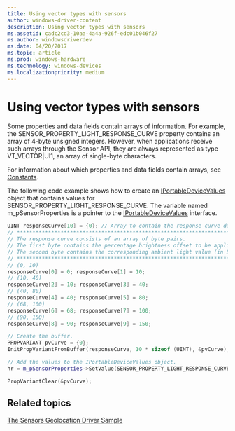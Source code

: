 ```yaml
---
title: Using vector types with sensors
author: windows-driver-content
description: Using vector types with sensors
ms.assetid: cadc2cd3-10aa-4a4a-926f-edc01b046f27
ms.author: windowsdriverdev
ms.date: 04/20/2017
ms.topic: article
ms.prod: windows-hardware
ms.technology: windows-devices
ms.localizationpriority: medium
---
```


# Using vector types with sensors


Some properties and data fields contain arrays of information. For example, the SENSOR\_PROPERTY\_LIGHT\_RESPONSE\_CURVE property contains an array of 4-byte unsigned integers. However, when applications receive such arrays through the Sensor API, they are always represented as type VT\_VECTOR|UI1, an array of single-byte characters.

For information about which properties and data fields contain arrays, see [Constants](about-sensor-constants.md).

The following code example shows how to create an [IPortableDeviceValues](http://go.microsoft.com/fwlink/p/?linkid=131486) object that contains values for SENSOR\_PROPERTY\_LIGHT\_RESPONSE\_CURVE. The variable named m\_pSensorProperties is a pointer to the [IPortableDeviceValues](http://go.microsoft.com/fwlink/p/?linkid=131486) interface.

```cpp
UINT responseCurve[10] = {0}; // Array to contain the response curve data.
// ****************************************************************************************
// The response curve consists of an array of byte pairs.
// The first byte contains the percentage brightness offset to be applied to the display.
// The second byte contains the corresponding ambient light value (in LUX).
// ****************************************************************************************
// (0, 10)
responseCurve[0] = 0; responseCurve[1] = 10;
// (10, 40)
responseCurve[2] = 10; responseCurve[3] = 40;
// (40, 80)
responseCurve[4] = 40; responseCurve[5] = 80;
// (68, 100)
responseCurve[6] = 68; responseCurve[7] = 100;
// (90, 150)
responseCurve[8] = 90; responseCurve[9] = 150;

// Create the buffer.
PROPVARIANT pvCurve = {0};
InitPropVariantFromBuffer(responseCurve, 10 * sizeof (UINT), &pvCurve);

// Add the values to the IPortableDeviceValues object.
hr = m_pSensorProperties->SetValue(SENSOR_PROPERTY_LIGHT_RESPONSE_CURVE, &pvCurve);

PropVariantClear(&pvCurve);

```

## Related topics
[The Sensors Geolocation Driver Sample](https://docs.microsoft.com/en-us/windows-hardware/drivers/gnss/sensors-geolocation-driver-sample)



